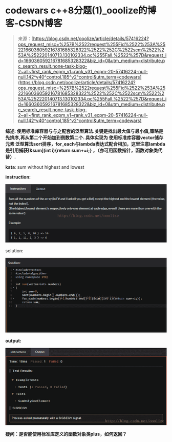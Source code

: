 <!--yml
category: codewars
date: 2022-08-13 11:42:39
-->

# codewars c++8分题(1)_ooolize的博客-CSDN博客

> 来源：[https://blog.csdn.net/ooolize/article/details/57416224?ops_request_misc=%257B%2522request%255Fid%2522%253A%2522166036059216781685328322%2522%252C%2522scm%2522%253A%252220140713.130102334.pc%255Fall.%2522%257D&request_id=166036059216781685328322&biz_id=0&utm_medium=distribute.pc_search_result.none-task-blog-2~all~first_rank_ecpm_v1~rank_v31_ecpm-20-57416224-null-null.142^v40^control,185^v2^control&utm_term=codewars](https://blog.csdn.net/ooolize/article/details/57416224?ops_request_misc=%257B%2522request%255Fid%2522%253A%2522166036059216781685328322%2522%252C%2522scm%2522%253A%252220140713.130102334.pc%255Fall.%2522%257D&request_id=166036059216781685328322&biz_id=0&utm_medium=distribute.pc_search_result.none-task-blog-2~all~first_rank_ecpm_v1~rank_v31_ecpm-20-57416224-null-null.142^v40^control,185^v2^control&utm_term=codewars)

**综述: 使用标准库容器与与之配套的泛型算法.关键是找出最大值与最小值,策略是先排序,再从第二个开始加到倒数第二个. 具体实现为 使用标准库容器vector储存元素 泛型算法sort排序，for_each与lambda表达式配合相加，这里注意lambda是引用捕获[&sum](int i){return sum+=i;} ，（亦可用函数指针，函数对象类代替）.** 

**kata**: sum without highest and lowest

**instruction:**

![](img/d8617a16b89fddd0d4b7522dedc841f8.png)

solution:

![](img/1cc73eaf43a08932bee9c0f272c358d1.png) 

**output:**

**![](img/51bc8da33788ed1d982c3a378a7ee277.png)** 

**疑问：是否能使用标准库定义的函数对象类plus<int>，如何返回？**